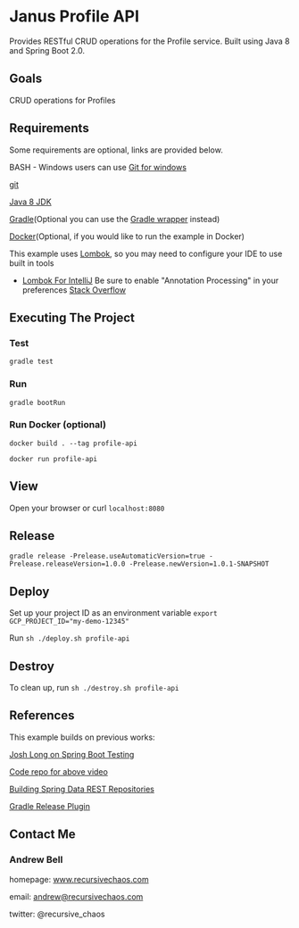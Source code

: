 # Janus Profile API

Provides RESTful CRUD operations for the Profile service. Built using Java 8 and Spring Boot 2.0.

## Goals

CRUD operations for Profiles

## Requirements

Some requirements are optional, links are provided below.

BASH - Windows users can use [Git for windows](http://gitforwindows.org/)

[git](https://git-scm.com/downloads)

[Java 8 JDK](http://www.oracle.com/technetwork/java/javase/downloads/jdk8-downloads-2133151.html)

[Gradle](https://docs.gradle.org/current/userguide/installation.html)(Optional you can use the [Gradle wrapper](https://docs.gradle.org/3.3/userguide/gradle_wrapper.html) instead)

[Docker](https://docs.docker.com/installation/)(Optional, if you would like to run the example in Docker)

This example uses [Lombok](https://projectlombok.org/), so you may need to configure your IDE to use built in tools 

* [Lombok For IntelliJ](https://plugins.jetbrains.com/plugin/6317-lombok-plugin) Be sure to enable "Annotation Processing" in your preferences [Stack Overflow](https://stackoverflow.com/questions/9424364/cant-compile-project-when-im-using-lombok-under-intellij-idea)

## Executing The Project

### Test

`gradle test`

### Run

`gradle bootRun`

### Run Docker (optional)

`docker build . --tag profile-api`

`docker run profile-api`

## View

Open your browser or curl `localhost:8080`

## Release

`gradle release -Prelease.useAutomaticVersion=true -Prelease.releaseVersion=1.0.0 -Prelease.newVersion=1.0.1-SNAPSHOT`

## Deploy

Set up your project ID as an environment variable `export GCP_PROJECT_ID="my-demo-12345"`

Run `sh ./deploy.sh profile-api`

## Destroy

To clean up, run `sh ./destroy.sh profile-api`

## References

This example builds on previous works:

[Josh Long on Spring Boot Testing](https://spring.io/blog/2017/11/22/spring-tips-bootiful-testing)

[Code repo for above video](]https://github.com/joshlong/bootiful-testing)

[Building Spring Data REST Repositories](https://spring.io/guides/gs/accessing-data-rest/)

[Gradle Release Plugin](https://github.com/researchgate/gradle-release)

## Contact Me

### Andrew Bell ###

homepage: www.recursivechaos.com

email: andrew@recursivechaos.com

twitter: @recursive_chaos
